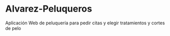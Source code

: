 # Alvarez-Peluqueros
Aplicación Web de peluquería para pedir citas y elegir tratamientos y cortes de pelo
